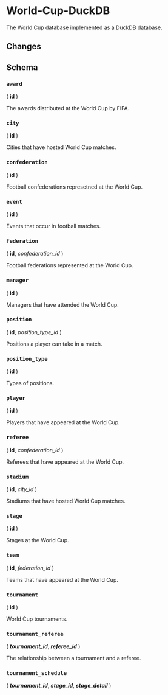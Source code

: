 # World-Cup-DuckDB

 The World Cup database implemented as a DuckDB database.

## Changes

## Schema

### `award`

( **id** )

The awards distributed at the World Cup by FIFA.

### `city`

( **id** )

Cities that have hosted World Cup matches.

### `confederation`

( **id** )

Football confederations represetned at the World Cup.

### `event`

( **id** )

Events that occur in football matches.

### `federation`

( **id**, *confederation_id* )

Football federations represented at the World Cup.

### `manager`

( **id** )

Managers that have attended the World Cup.

### `position`

( **id**, *position_type_id* )

Positions a player can take in a match.

### `position_type`

( **id** )

Types of positions.

### `player`

( **id** )

Players that have appeared at the World Cup.

### `referee`

( **id**, *confederation_id* )

Referees that have appeared at the World Cup.

### `stadium`

( **id**, *city_id* )

Stadiums that have hosted World Cup matches.

### `stage`

( **id** )

Stages at the World Cup.

### `team`

( **id**, *federation_id* )

Teams that have appeared at the World Cup.

### `tournament`

( **id** )

World Cup tournaments.

### `tournament_referee`

( ***tournament_id***, ***referee_id*** )

The relationship between a tournament and a referee.

### `tournament_schedule`

( ***tournament_id***, ***stage_id***, ***stage_detail*** )
